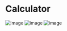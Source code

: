 # Calculator
![image](https://user-images.githubusercontent.com/97178479/227498030-ff04a62e-86a8-4e58-a15e-d9ba92b539e8.png)
![image](https://user-images.githubusercontent.com/97178479/227504083-8d2069de-164c-412c-b0b7-e9060916e46f.png)
![image](https://user-images.githubusercontent.com/97178479/227504135-9621ef95-5bfc-4df3-8084-7a69a943693d.png)
